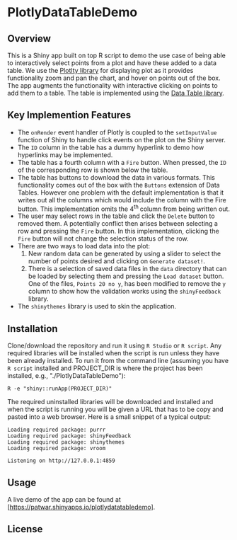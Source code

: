 # PlotlyDataTableDemo
## Overview
This is a Shiny app built on top R script to demo the use case of being able to interactively select points from a plot and have these added to a data table. We use the [Plotlty library](https://plotly.com) for displaying 
plot as it provides functionality zoom and pan the chart, and hover on points out of the box. The app augments the functionality with interactive clicking on points to add them to a table. The table is implemented
using the [Data Table library](https://rstudio.github.io/DT/).
## Key Implemention Features
* The `onRender` event handler of Plotly is coupled to the `setInputValue` function of Shiny to handle click events on the plot on the Shiny server.
* The `ID` column in the table has a dummy hyperlink to demo how hyperlinks may be implemented.
* The table has a fourth column with a `Fire` button. When pressed, the `ID` of the corresponding row is shown below the table.
* The table has buttons to download the data in various formats. This functionality comes out of the box with the `Buttons` extension of Data Tables. However one problem with the default implementation is that
it writes out all the columns which would include the column with the Fire button. This implementation omits the 4<sup>th </sup> column from being written out.
* The user may select rows in the table and click the `Delete` button to removed them. A potentially conflict then arises between selecting a row and pressing the `Fire` button. In this implementation,
clicking the `Fire` button will not change the selection status of the row.
* There are two ways to load data into the plot:
  1. New random data can be generated by using a slider to select the number of points desired and clicking on `Generate dataset!`.
  2. There is a selection of saved data files in the `data` directory that can be loaded by selecting them and pressing the `Load dataset` button. One of the files, `Points 20 no y`, has been modified to remove the `y` column to show how the validation works using the `shinyFeedback` library.
* The `shinythemes` library is used to skin the application.
## Installation
Clone/download the repository and run it using `R Studio` or `R script`. Any required libraries will be installed when the script is run unless they have been already installed.
To run it from the command line (assuming you have `R script` installed and PROJECT_DIR is where the project has been installed, e.g., "./PlotlyDataTableDemo"):
```
R -e "shiny::runApp(PROJECT_DIR)"
```
The required uninstalled libraries will be downloaded and installed and when the script is running you will be given a URL that has to be copy and pasted into a web browser. Here is a small snippet of a typical output:
```
Loading required package: purrr
Loading required package: shinyFeedback
Loading required package: shinythemes
Loading required package: vroom

Listening on http://127.0.0.1:4859
```
## Usage
A live demo of the app can be found at [https://patwar.shinyapps.io/plotlydatatabledemo].

## License


